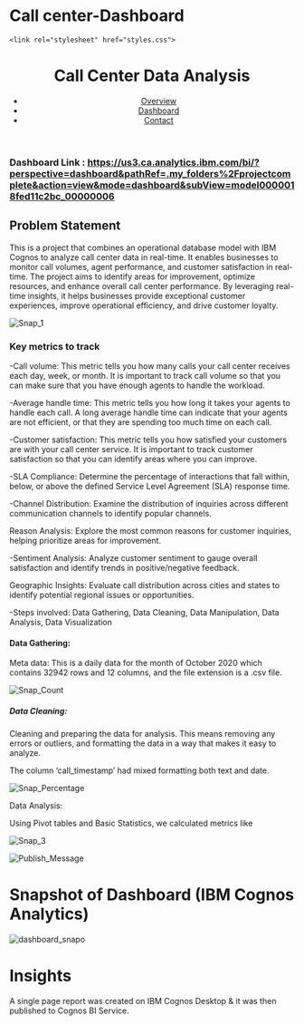 # Call center-Dashboard
<!DOCTYPE html>
<html lang="en">
<head>
    
    <link rel="stylesheet" href="styles.css">
</head>
<body>
    <header>
        <h1>Call Center Data Analysis</h1>
        <nav>
            <ul>
                <li><a href="C:\Users\DELL\Downloads\image3.jpg">Overview</a></li>
                <li><a href="https://us3.ca.analytics.ibm.com/bi/?perspective=dashboard&pathRef=.my_folders%2Fprojectcomplete&action=view&mode=dashboard&subView=model0000018fed11c2bc_00000006">Dashboard</a></li>
                <li><a href="https://www.spectrum.net/contact-us">Contact</a></li>
            </ul>
        </nav>
    </header>

### Dashboard Link : https://us3.ca.analytics.ibm.com/bi/?perspective=dashboard&pathRef=.my_folders%2Fprojectcomplete&action=view&mode=dashboard&subView=model0000018fed11c2bc_00000006


## Problem Statement

This is a project that combines an operational database model with IBM Cognos to analyze call center data in real-time. It enables businesses to monitor call volumes, agent performance, and customer satisfaction in real-time. The project aims to identify areas for improvement, optimize
resources, and enhance overall call center performance. By leveraging real-time insights, it helps businesses provide exceptional customer experiences, improve operational efficiency, and drive customer loyalty.

![Snap_1](https://miro.medium.com/v2/resize:fit:1100/format:webp/1*5nA_vq6Ra7bow_CZyW4VeQ.jpeg)



### Key metrics to track

-Call volume: This metric tells you how many calls your call center receives each day, week, or month. It is important to track call volume so that you can make sure that you have enough agents to handle the workload.

-Average handle time: This metric tells you how long it takes your agents to handle each call. A long average handle time can indicate that your agents are not efficient, or that they are spending too much time on each call.

-Customer satisfaction: This metric tells you how satisfied your customers are with your call center service. It is important to track customer satisfaction so that you can identify areas where you can improve.

-SLA Compliance: Determine the percentage of interactions that fall within, below, or above the defined Service Level Agreement (SLA) response time.

-Channel Distribution: Examine the distribution of inquiries across different communication channels to identify popular channels.

Reason Analysis: Explore the most common reasons for customer inquiries, helping prioritize areas for improvement.

-Sentiment Analysis: Analyze customer sentiment to gauge overall satisfaction and identify trends in positive/negative feedback.

Geographic Insights: Evaluate call distribution across cities and states to identify potential regional issues or opportunities.

-Steps involved: Data Gathering, Data Cleaning, Data Manipulation, Data Analysis, Data Visualization

#### Data Gathering:

Meta data: This is a daily data for the month of October 2020 which contains 32942 rows and 12 columns, and the file extension is a .csv file.

![Snap_Count](https://miro.medium.com/v2/resize:fit:1400/format:webp/1*mssz0epTQGWdm0Le3XA2wg.png)

        
 ##### Data Cleaning:

 Cleaning and preparing the data for analysis. This means removing any errors or outliers, and formatting the data in a way that makes it easy to analyze.

The column ‘call_timestamp’ had mixed formatting both text and date.
 
 ![Snap_Percentage](https://miro.medium.com/v2/resize:fit:1100/format:webp/1*f7gnVATUqSx8pi0PhSR7sw.png)

Data Analysis:

Using Pivot tables and Basic Statistics, we calculated metrics like 


 
 ![Snap_3](https://ibmblueview.com/wp-content/uploads/2019/07/image-14-1024x520.png)
 





![Publish_Message](https://ibagroupit.com/wp-content/uploads/2020/05/ibm-cognos-analytics.png)
# Snapshot of Dashboard (IBM Cognos Analytics)

![dashboard_snapo](https://miro.medium.com/v2/resize:fit:1100/format:webp/1*SD_I4AOh2lDfJDMGC_9gtQ.png)

# Insights

A single page report was created on IBM Cognos Desktop & it was then published to Cognos BI Service.

